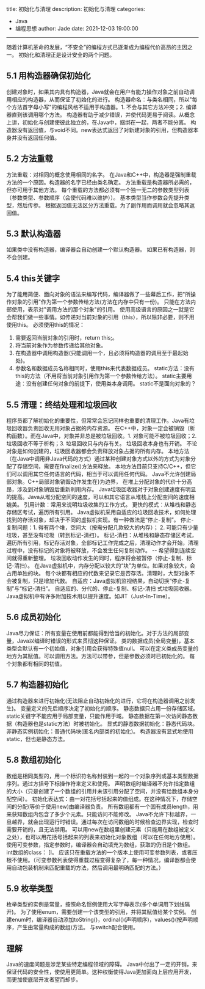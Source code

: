 title: 初始化与清理
description: 初始化与清理
categories: 
  - Java
  - 编程思想
author: Jade
date: 2021-12-03 19:00:00
---

随着计算机革命的发展，“不安全”的编程方式已逐渐成为编程代价高昂的主因之一。
初始化和清理正是设计安全的两个问题。

## 5.1 用构造器确保初始化
创建对象时，如果其内具有构造器，Java就会在用户有能力操作对象之前自动调用相应的构造器，从而保证了初始化的进行。
构造器命名：与类名相同，所以"每个方法首字母小写"的编程风格不适用于构造器。1. 不会与其它方法冲突；2. 编译器直到该调用哪个方法。
构造器有助于减少错误，并使代码更易于阅读。从概念上讲，初始化与创建使彼此独立的，在Java中，捆绑在一起，两者不能分离。
构造器没有返回值，与void不同。new表达式返回了对新建对象的引用，但构造器本身并没有返回任何值。

## 5.2 方法重载
方法重载：对相同的概念使用相同的名字。
在Java和C++中，构造器是强制重载方法的一个原因。构造器的名字已经由类名确定。
方法重载是构造器所必需的，但亦可用于其他方法。
每个重载的方法都必须有一个独一无二的参数类型列表（参数类型、参数顺序（会使代码难以维护））。
基本类型当作参数会先提升类型，然后传参。
根据返回值无法区分方法重载。为了副作用而调用就会忽略其返回值。

## 5.3 默认构造器
如果类中没有构造器，编译器会自动创建一个默认构造器。
如果已有构造器，则不会创建。

## 5.4 this关键字
为了能用简便、面向对象的语法来编写代码，编译器做了一些幕后工作，把"所操作对象的引用"作为第一个参数传给方法(方法在内存中只有一份)。
只能在方法内部使用，表示对"调用方法的那个对象"的引用。
使用高级语言的原因之一就是它会帮我们做一些事情。如传递对当前对象的引用（this），所以除非必要，则不用使用this。
必须使用this的情况：
  1. 需要返回当前对象的引用时，return this;。
  2. 将当前对象作为参数传递给其他对象。
  3. 在构造器中调用构造器(只能调用一个，且必须将构造器的调用至于最起始处)。
  4. 参数名和数据成员名称相同时，使用this来代表数据成员。
static方法：没有this的方法（不用将当前对象引用作为第一个参数传给方法）。
static主要用途：没有创建任何对象的前提下，使用类本身调用。
static不是面向对象的？

## 5.5 清理：终结处理和垃圾回收
程序员都了解初始化的重要性，但常常会忘记同样也重要的清理工作。Java有垃圾回收器负责回收无用对象占据的内存资源。
在C++中，对象一定会被销毁（析构函数）。而在Java中，对象并非总是被垃圾回收。1. 对象可能不被垃圾回收；2. 垃圾回收不等于析构；3. 垃圾回收只与内存有关。
垃圾回收本身也有开销。
不论对象是如何创建的，垃圾回收器都会负责释放对象占据的所有内存。
本地方法（在Java中调用非Java代码的方式）通过某种创建对象方式以外的方式为对象分配了存储空间，需要在finalize()方法来释放。
本地方法目前只支持C/C++，但它们可以调用其它任何语言的代码，相当于可以调用任何代码。
Java不允许创建局部对象。C++局部对象销毁动作发生在}为边界，
在堆上分配对象的代价十分高昂，涉及到对象销毁后重新利用内存。
Java垃圾回收器对于对象创建速度有明显的提高。Java从堆分配空间的速度，可以和其它语言从堆栈上分配空间的速度相媲美。
引用计数：常用来说明垃圾收集的工作方式。
更快的模式：从堆栈和静态存储区考试，遍历所有引用。
Java虚拟机采用自适应的垃圾回收技术，如何处理找到的存活对象，却决于不同的虚拟机实现。有一种做法是“停止-复制”。
停止-复制问题：1. 得有两个堆，空间大（按需分配几款较大的内存）； 2. 可能只有少量垃圾，甚至没有垃圾（转到标记-清扫）。
标记-清扫：从堆栈和静态存储区考试，遍历所有引用，标记存活对象，全部标记工作完成之后，清理动作才会开始，清理过程中，没有标记的对象将被释放，不会发生任何复制动作。 -- 希望得到连续空间就得重新整理。
垃圾回收动作发生的同时，程序将会被暂停（停止-复制、标记-清扫）。
在Java虚拟机中，内存分配以较大的“块”为单位。如果对象较大，会占用单独的块。
每个块都有相应的代数来记录它是否存活。清理时，大型对象不会被复制，只是增加代数。
自适应：Java虚拟机监视结果，自动切换“停止-复制”与“标记-清扫”。
自适应的、分代的、停止-复制、标记-清扫 式垃圾回收器。
Java虚拟机中有许多附加技术用以提升速度。如JIT（Just-In-Time）。

## 5.6 成员初始化
Java尽力保证：所有变量在使用前都能得到恰当的初始化。对于方法的局部变量，Java以编译时错误的形式来贯彻这种保证。
类的数据成员(全局变量)，基本类型会默认有一个初始值，对象引用会获得特殊值null。
可以在定义类成员变量的地方为其赋值。可以调用方法。方法可以带参，但是参数必须时已初始化的。
每个对象都有相同的初值。

## 5.7 构造器初始化
通过构造器来进行初始化(无法阻止自动初始化的进行，它将在构造器调用之前发生)。
变量定义的先后顺序决定了初始化的顺序。
静态数据只占用一份存储区域。static关键字不能应用于局部变量，只能作用于域。
静态数据在第一次访问静态数据（构造器也是static方法）时被初始化。
显式的静态数据初始化：静态代码块。
非静态实例初始化：普通代码块(匿名内部类的初始化)。
构造器没有显式地使用static，但也是静态方法。

## 5.8 数组初始化
数组是相同类型的，用一个标识符名称封装到一起的一个对象序列或基本类型数据序列。通过方括号下标操作符来定义和使用。
声明数组时编译器不允许指定数组的大小（只是创建了一个数组的引用并未该引用分配了空间，并没有给数组本身分配空间）。
初始化表达式：由一对花括号括起来的值组成。在这种情况下，存储空间的分配(等价于使用new)由编译器负责。
所有数组都有一个固有成员length，用来获知数组内包含了多少个元素。只能访问不能修改。
Java不允许下标越界，一旦越界，就会出现运行时错误。通过每次在访问数组的时候检查边界实现，检查时需要开销的，且无法禁用。
可以用new在数组里创建元素（只能用在数组被定义之处），也可以用花括号括起来的列表来初始化对象数组（可以在任何地方使用）。
使用可变参数，指定参数时，编译器会自动填充为数组，获取的仍旧是个数组。
int数组的class： [I。
应该只在重载方法的一个版本上使用可变参数列表，或者压根不使用。（可变参数列表使得重载过程变得复杂了，每一种情况，编译器都会使用自动包装机制来匹配重载的方法，然后调用最明确匹配的方法。）

## 5.9 枚举类型
枚举类型的实例是常量，按照命名惯例使用大写字母表示(多个单词用下划线隔开)。
为了使用enum，需要创建一个该类型的引用，并将其赋值给某个实例。
创建enum时，编译器自动添加toString()，ordinal()(声明顺序)，values()(按声明顺序，产生由常量构成的数组)方法。
与switch配合使用。

## 理解
Java的速度问题是涉足某些特定编程领域的障碍。
Java中付出了一定的开销，来保证代码的安全性，使使用更简单。这种权衡使得Java更加面向上层应用开发，而更加使底层开发者望而却步。

